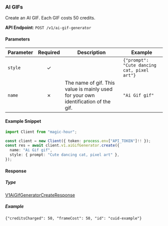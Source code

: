 
### AI GIFs <a name="create"></a>

Create an AI GIF. Each GIF costs 50 credits.

**API Endpoint**: `POST /v1/ai-gif-generator`

#### Parameters

| Parameter | Required | Description | Example |
|-----------|:--------:|-------------|--------|
| `style` | ✓ |  | `{"prompt": "Cute dancing cat, pixel art"}` |
| `name` | ✗ | The name of gif. This value is mainly used for your own identification of the gif. | `"Ai Gif gif"` |

#### Example Snippet

```typescript
import Client from "magic-hour";

const client = new Client({ token: process.env["API_TOKEN"]!! });
const res = await client.v1.aiGifGenerator.create({
  name: "Ai Gif gif",
  style: { prompt: "Cute dancing cat, pixel art" },
});

```

#### Response

##### Type
[V1AiGifGeneratorCreateResponse](/src/types/v1-ai-gif-generator-create-response.ts)

##### Example
`{"creditsCharged": 50, "frameCost": 50, "id": "cuid-example"}`

